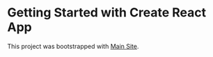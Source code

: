 # Getting Started with Create React App

This project was bootstrapped with [Main Site](https://github.com/johirhaquedipok).
